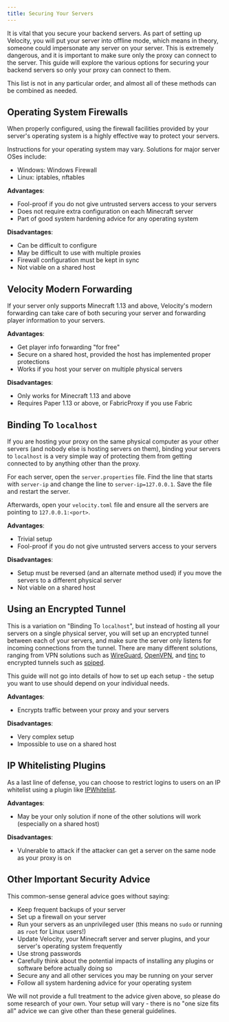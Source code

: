 ```yaml
---
title: Securing Your Servers
---
```


It is vital that you secure your backend servers. As part of setting up Velocity,
you will put your server into offline mode, which means in theory, someone could
impersonate any server on your server. This is extremely dangerous, and it is important
to make sure only the proxy can connect to the server. This guide will explore
the various options for securing your backend servers so only your proxy can
connect to them.

This list is not in any particular order, and almost all of these methods can be
combined as needed.

## Operating System Firewalls

When properly configured, using the firewall facilities provided by your server's
operating system is a highly effective way to protect your servers.

Instructions for your operating system may vary. Solutions for major server OSes include:

* Windows: Windows Firewall
* Linux: iptables, nftables

**Advantages**:

* Fool-proof if you do not give untrusted servers access to your servers
* Does not require extra configuration on each Minecraft server
* Part of good system hardening advice for any operating system

**Disadvantages**:

* Can be difficult to configure
* May be difficult to use with multiple proxies
* Firewall configuration must be kept in sync
* Not viable on a shared host

## Velocity Modern Forwarding

If your server only supports Minecraft 1.13 and above, Velocity's modern forwarding
can take care of both securing your server and forwarding player information to your
servers.

**Advantages**:

* Get player info forwarding "for free"
* Secure on a shared host, provided the host has implemented proper protections
* Works if you host your server on multiple physical servers

**Disadvantages**:

* Only works for Minecraft 1.13 and above
* Requires Paper 1.13 or above, or FabricProxy if you use Fabric

## Binding To `localhost`

If you are hosting your proxy on the same physical computer as your other servers
(and nobody else is hosting servers on them), binding your servers to `localhost`
is a very simple way of protecting them from getting connected to by anything other
than the proxy.

For each server, open the `server.properties` file. Find the line that starts with
`server-ip` and change the line to `server-ip=127.0.0.1`. Save the file and restart
the server.

Afterwards, open your `velocity.toml` file and ensure all the servers are pointing to
`127.0.0.1:<port>`.

**Advantages**:

* Trivial setup
* Fool-proof if you do not give untrusted servers access to your servers

**Disadvantages**:

* Setup must be reversed (and an alternate method used) if you move the servers to a
  different physical server
* Not viable on a shared host

## Using an Encrypted Tunnel

This is a variation on "Binding To `localhost`", but instead of hosting all your
servers on a single physical server, you will set up an encrypted tunnel between
each of your servers, and make sure the server only listens for incoming connections
from the tunnel. There are many different solutions, ranging from VPN solutions
such as [WireGuard](https://www.wireguard.com), [OpenVPN](https://openvpn.net/), and
[tinc](https://www.tinc-vpn.org/) to encrypted tunnels such as [spiped](https://www.tarsnap.com/spiped.html).

This guide will not go into details of how to set up each setup - the setup you want
to use should depend on your individual needs.

**Advantages**:

* Encrypts traffic between your proxy and your servers

**Disadvantages**:

* Very complex setup
* Impossible to use on a shared host

## IP Whitelisting Plugins

As a last line of defense, you can choose to restrict logins to users on an IP whitelist
using a plugin like [IPWhitelist](https://www.spigotmc.org/resources/ipwhitelist.61/).

**Advantages**:

* May be your only solution if none of the other solutions will work
  (especially on a shared host)

**Disadvantages**:

* Vulnerable to attack if the attacker can get a server on the same
  node as your proxy is on

## Other Important Security Advice

This common-sense general advice goes without saying:

* Keep frequent backups of your server
* Set up a firewall on your server
* Run your servers as an unprivileged user (this means no `sudo` or running as `root` for
  Linux users!)
* Update Velocity, your Minecraft server and server plugins, and your server's operating
  system frequently
* Use strong passwords
* Carefully think about the potential impacts of installing any plugins or software
  before actually doing so
* Secure any and all other services you may be running on your server
* Follow all system hardening advice for your operating system

We will not provide a full treatment to the advice given above, so please do some research
of your own. Your setup will vary - there is no "one size fits all" advice we can give
other than these general guidelines.

